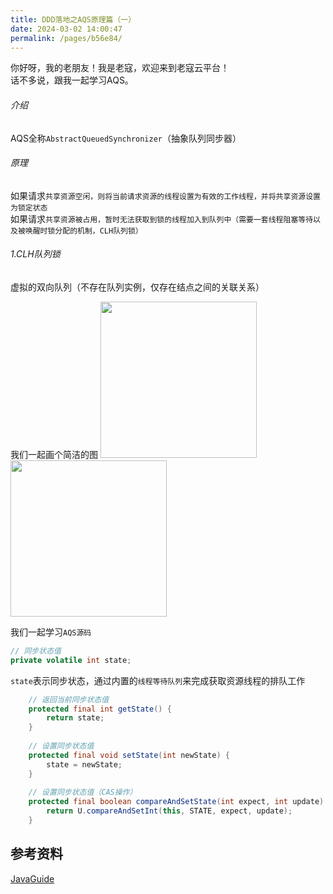 ```yaml
---
title: DDD落地之AQS原理篇（一）
date: 2024-03-02 14:00:47
permalink: /pages/b56e84/
---
```


你好呀，我的老朋友！我是老寇，欢迎来到老寇云平台！   
话不多说，跟我一起学习AQS。

###### 介绍
AQS全称```AbstractQueuedSynchronizer```（抽象队列同步器）

###### 原理
如果请求```共享资源空闲，则将当前请求资源的线程设置为有效的工作线程，并将共享资源设置为锁定状态```   
如果请求```共享资源被占用，暂时无法获取到锁的线程加入到队列中（需要一套线程阻塞等待以及被唤醒时锁分配的机制，CLH队列锁）```   

###### 1.CLH队列锁
虚拟的双向队列（不存在队列实例，仅存在结点之间的关联关系）  

我们一起画个简洁的图
<img src="/img/ddd/img_1.png" height='250'/>
<img src="/img/ddd/img_2.png" height='250'/>
 
我们一起学习```AQS源码```
```java
// 同步状态值
private volatile int state;
```
```state```表示同步状态，通过内置的```线程等待队列```来完成获取资源线程的排队工作

```java
    // 返回当前同步状态值
    protected final int getState() {
        return state;
    }
    
    // 设置同步状态值
    protected final void setState(int newState) {
        state = newState;
    }
    
    // 设置同步状态值（CAS操作）
    protected final boolean compareAndSetState(int expect, int update) {
        return U.compareAndSetInt(this, STATE, expect, update);
    }
```



## 参考资料
[JavaGuide](https://javaguide.cn/java/concurrent/java-concurrent-questions-03.html#aqs)   